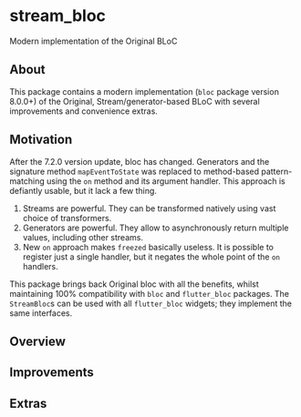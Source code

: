 # stream_bloc

Modern implementation of the Original BLoC

## About

This package contains a modern implementation (`bloc` package version 8.0.0+) of the Original, Stream/generator-based BLoC with several improvements and convenience extras.

## Motivation

After the 7.2.0 version update, bloc has changed. Generators and the signature method `mapEventToState` was replaced to method-based pattern-matching using the `on` method and its argument handler. This approach is defiantly usable, but it lack a few thing.

1) Streams are powerful. They can be transformed natively using vast choice of transformers.
2) Generators are powerful. They allow to asynchronously return multiple values, including other streams.
3) New `on` approach makes `freezed` basically useless. It is possible to register just a single handler, but it negates the whole point of the `on` handlers.

This package brings back Original bloc with all the benefits, whilst maintaining 100% compatibility with `bloc` and `flutter_bloc` packages. The `StreamBloc`s can be used with all `flutter_bloc` widgets; they implement the same interfaces.

## Overview

## Improvements

## Extras

